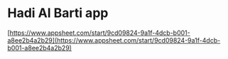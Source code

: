 # Hadi Al Barti app

[https://www.appsheet.com/start/9cd09824-9a1f-4dcb-b001-a8ee2b4a2b29](https://www.appsheet.com/start/9cd09824-9a1f-4dcb-b001-a8ee2b4a2b29)
